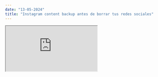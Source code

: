 ```yaml
---
date: "13-05-2024"
title: "Instagram content backup antes de borrar tus redes sociales"
---
```

<iframe src="https://www.youtube.com/embed/-0uS0w7FwLg" allowfullscreen></iframe>
